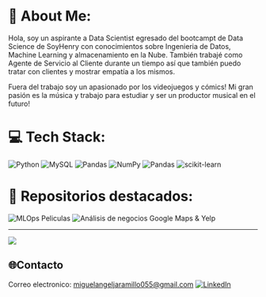 # 💫 About Me:
Hola, soy un aspirante a Data Scientist egresado del bootcampt de Data Science de SoyHenry con conocimientos sobre Ingenieria de Datos, Machine Learning y almacenamiento en la Nube.
También trabajé como Agente de Servicio al Cliente durante un tiempo así que también puedo tratar con clientes y mostrar empatía a los mismos.

Fuera del trabajo soy un apasionado por los videojuegos y cómics! 
Mi gran pasión es la música y trabajo para estudiar y ser un productor musical en el futuro!

# 💻 Tech Stack:
![Python](https://img.shields.io/badge/python-3670A0?style=for-the-badge&logo=python&logoColor=ffdd54) ![MySQL](https://img.shields.io/badge/mysql-4479A1.svg?style=for-the-badge&logo=mysql&logoColor=white) ![Pandas](https://img.shields.io/badge/pandas-%23150458.svg?style=for-the-badge&logo=pandas&logoColor=white) ![NumPy](https://img.shields.io/badge/numpy-%23013243.svg?style=for-the-badge&logo=numpy&logoColor=white) ![Pandas](https://img.shields.io/badge/pandas-%23150458.svg?style=for-the-badge&logo=pandas&logoColor=white) ![scikit-learn](https://img.shields.io/badge/scikit--learn-%23F7931E.svg?style=for-the-badge&logo=scikit-learn&logoColor=white)

# 🚀 Repositorios destacados: 
![MLOps Peliculas](https://github.com/MAngelJaramillo/PI1_SoyHenry)
![Análisis de negocios Google Maps & Yelp](https://github.com/FSanchezB/Proyecto-Google-Yelp-Henry-)

---
[![](https://visitcount.itsvg.in/api?id=MAngelJaramillo&icon=0&color=0)](https://visitcount.itsvg.in)

## 🌐Contacto 
Correo electronico: miguelangeljaramillo055@gmail.com
[![LinkedIn](https://img.shields.io/badge/LinkedIn-%230077B5.svg?logo=linkedin&logoColor=white)](https://linkedin.com/in/www.linkedin.com/in/miguel-ángel-gómez-jaramillo-10513b324) 
